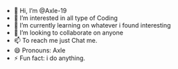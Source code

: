 - 👋 Hi, I’m @Axle-19
- 👀 I’m interested in all type of Coding
- 🌱 I’m currently learning on whatever i found interesting
- 💞️ I’m looking to collaborate on anyone
- 📫 To reach me just Chat me.
- 😄 Pronouns: Axle
- ⚡ Fun fact: i do anything.

<!---
Axle-19/Axle-19 is a ✨ special ✨ repository because its `README.md` (this file) appears on your GitHub profile.
You can click the Preview link to take a look at your changes.
--->
